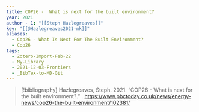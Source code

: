 ```yaml
---
title: COP26 -  What is next for the built environment?
year: 2021
author - 1: "[[Steph Hazlegreaves]]"
key: "[[@Hazlegreaves2021-mk]]"
aliases:
  - Cop26 - What Is Next For The Built Environment?
  - Cop26
tags:
  - Zotero-Import-Feb-22
  - My-Library
  - 2021-12-03-Frontiers
  - _BibTex-to-MD-Git
---
```


> [!bibliography]
> Hazlegreaves, Steph. 2021. “COP26 -  What is next for the built environment?.” . https://www.pbctoday.co.uk/news/energy-news/cop26-the-built-environment/102381/
